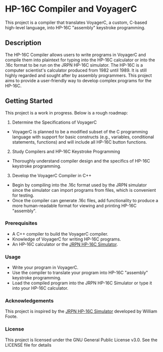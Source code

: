# HP-16C Compiler and VoyagerC

This project is a compiler that translates VoyagerC, a custom, C-based high-level language, into HP-16C "assembly" keystroke programming.

## Description

The HP-16C Compiler allows users to write programs in VoyagerC and compile them into plaintext for typing into the HP-16C calculator or into the .16c format to be run on the JRPN HP-16C simulator. The HP-16C is a computer scientist's calculator produced from 1982 until 1989. It is still highly regarded and sought after by assembly programmers. This project aims to provide a user-friendly way to develop complex programs for the HP-16C.

## Getting Started

This project is a work in progress. Below is a rough roadmap:
1. Determine the Specifications of VoyagerC
  - VoyagerC is planned to be a modified subset of the C programming language with support for basic constructs (e.g., variables, conditional statements, functions) and will include all HP-16C button functions.
2. Study Compilers and HP-16C Keystroke Programming
  - Thoroughly understand compiler design and the specifics of HP-16C keystroke programming.
3. Develop the VoyagerC Compiler in C++
  - Begin by compiling into the .16c format used by the JRPN simulator since the simulator can import programs from files, which is convenient for testing.
  - Once the compiler can generate .16c files, add functionality to produce a more human-readable format for viewing and printing HP-16C "assembly".

### Prerequisites

- A C++ compiler to build the VoyagerC compiler.
- Knowledge of VoyagerC for writing HP-16C programs.
- An HP-16C calculator or the [JRPN HP-16C Simulator](https://jrpn.jovial.com/).

### Usage
- Write your program in VoyagerC.
- Use the compiler to translate your program into HP-16C "assembly" keystroke programming.
- Load the compiled program into the JRPN HP-16C Simulator or type it into your HP-16C calculator.

### Acknowledgements

This project is inspired by the [JRPN HP-16C Simulator](https://jrpn.jovial.com/) developed by William Foote.

### License

This project is licensed under the GNU General Public License v3.0. See the LICENSE file for details
